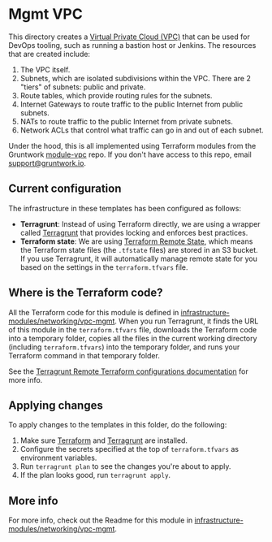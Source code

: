 # Mgmt VPC

This directory creates a [Virtual Private Cloud (VPC)](https://aws.amazon.com/vpc/) that can be used for DevOps
tooling, such as running a bastion host or Jenkins. The resources that are created include:

1. The VPC itself.
1. Subnets, which are isolated subdivisions within the VPC. There are 2 "tiers" of subnets: public and private.
1. Route tables, which provide routing rules for the subnets.
1. Internet Gateways to route traffic to the public Internet from public subnets.
1. NATs to route traffic to the public Internet from private subnets.
1. Network ACLs that control what traffic can go in and out of each subnet.

Under the hood, this is all implemented using Terraform modules from the Gruntwork
[module-vpc](https://github.com/gruntwork-io/module-vpc) repo. If you don't have access to this repo, email
support@gruntwork.io.





## Current configuration

The infrastructure in these templates has been configured as follows:

* **Terragrunt**: Instead of using Terraform directly, we are using a wrapper called
  [Terragrunt](https://github.com/gruntwork-io/terragrunt) that provides locking and enforces best practices.
* **Terraform state**: We are using [Terraform Remote State](https://www.terraform.io/docs/state/remote/), which
  means the Terraform state files (the `.tfstate` files) are stored in an S3 bucket. If you use Terragrunt, it will
  automatically manage remote state for you based on the settings in the `terraform.tfvars` file.





## Where is the Terraform code?

All the Terraform code for this module is defined in [infrastructure-modules/networking/vpc-mgmt](https://github.com/Veeps-Hosting/infrastructure-modules/tree/master/networking/vpc-mgmt).
When you run Terragrunt, it finds the URL of this module in the `terraform.tfvars` file, downloads the Terraform code into
a temporary folder, copies all the files in the current working directory (including `terraform.tfvars`) into the
temporary folder, and runs your Terraform command in that temporary folder.

See the [Terragrunt Remote Terraform configurations
documentation](https://github.com/gruntwork-io/terragrunt#remote-terraform-configurations) for more info.





## Applying changes

To apply changes to the templates in this folder, do the following:

1. Make sure [Terraform](https://www.terraform.io/) and [Terragrunt](https://github.com/gruntwork-io/terragrunt) are
   installed.
1. Configure the secrets specified at the top of `terraform.tfvars` as environment variables.
1. Run `terragrunt plan` to see the changes you're about to apply.
1. If the plan looks good, run `terragrunt apply`.





## More info

For more info, check out the Readme for this module in [infrastructure-modules/networking/vpc-mgmt](https://github.com/Veeps-Hosting/infrastructure-modules/tree/master/networking/vpc-mgmt).